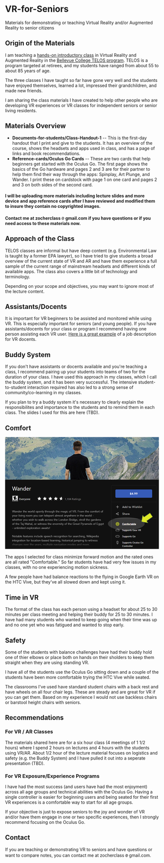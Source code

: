 # VR-for-Seniors

Materials for demonstrating or teaching Virtual Reality and/or Augmented Reality to senior citizens


## Origin of the Materials
I am teaching a [hands-on introductory class](https://www.campusce.net/bc/course/course.aspx?C=15333&pc=1998&mc=&sc=) in Virtual Reality and Augmented Reality in the [Bellevue College TELOS program](https://www.bellevuecollege.edu/ce/retiree-programs/). TELOS is a program targeted at retirees, and my students have ranged from about 55 to about 85 years of age.

The three classes I have taught so far have gone very well and the students have enjoyed themselves, learned a lot, impressed their grandchildren, and made new friends.

I am sharing the class materials I have created to help other people who are developing VR experiences or VR classes for independent seniors or senior living residents.

## Materials Overview
  * **Documents-for-students/Class-Handout-1** -- This is the first-day handout that I print and give to the students. It has an overview of the course, shows the headsets and apps used in class, and has a page of links and book recommendations.
* **Reference-cards/Oculus Go Cards** -- These are two cards that help beginners get started with the Oculus Go. The first page shows the basics of the Go hardware and pages 2 and 3 are for their partner to help them find their way through the apps: Spinplay, Art Plunge, and Wander. I print these on cardstock with page 1 on one card and pages 2 and 3 on both sides of the second card.

#### I will be uploading more materials including lecture slides and more device and app reference cards after I have reviewed and modified them to insure they contain no copyrighted images.
#### Contact me at zocherclass![at sign](Images/at-sign.png)gmail.com if you have questions or if you need access to these materials now.
## Approach of the Class
TELOS classes are informal but have deep content (e.g. Environmental Law is taught by a former EPA lawyer), so I have tried to give students a broad overview of the current state of VR and AR and have them experience a full sample of the current range of mainstream headsets and different kinds of available apps. The class also covers a little bit of technology and terminology.

Depending on your scope and objectives, you may want to ignore most of the lecture content.
## Assistants/Docents
It is important for VR beginners to be assisted and monitored while using VR. This is especially important for seniors (and young people). If you have assistants/docents for your class or program I recommend having one person assisting each VR user. [Here is a great example](https://www.siff.net/Documents/HR/2018/HR_VolunteerVRDocent_2018.pdf) of a job description for VR docents.
## Buddy System
If you don't have assistants or docents available and you're teaching a class, I recommend pairing up your students into teams of two for the duration of your class. I have used this approach in my classes, which I call the buddy system, and it has been very successful. The intensive student-to-student interaction required has also led to a strong sense of community/co-learning in my classes.

If you plan to try a buddy system it's necessary to clearly explain the responsibilites and importance to the students and to remind them in each class. The slides I used for this are here (TBD).



## Comfort 
![Oculus store product page with Comfortable rating highlighted](Images/comfortable-rating.png)

The apps I selected for class minimize forward motion and the rated ones are all rated "Comfortable." So far students have had very few issues in my classes, with no one experiencing motion sickness.

A few people have had balance reactions to the flying in Google Earth VR on the HTC Vive, but they've all slowed down and kept using it.

## Time in VR
The format of the class has each person using a headset for about 25 to 30 minutes per class meeting and helping their buddy for 25 to 30 minutes. I have had many students who wanted to keep going when their time was up and no one yet who was fatigued and wanted to stop early.  

## Safety
Some of the students with balance challenges have had their buddy hold one of thier elbows or place both on hands on their sholders to keep them straight when they are using standing VR.

I have all of the students use the Oculus Go sitting down and a couple of the students have been more comfortable trying the HTC Vive while seated.

The classrooms I've used have standard student chairs with a back rest and have wheels on all four chair legs. These are steady and are great for VR if you can get them. Based on my experience I would not use backless chairs or barstool height chairs with seniors.



## Recommendations
### For VR / AR Classes
The materials shared here are for a six hour class (4 meetings of 1 1/2 hours) where I spend 2 hours on lectures and 4 hours with the students using VR/AR. About 1/2 hour of the lecture material focuses on logistics and safety (e.g. the Buddy System) and I have pulled it out into a seperate presentation (TBD).

### For VR Exposure/Experience Programs
I have had the most success (and users have had the most enjoyment) across all age groups and technical abilities with the Oculus Go. Having a single controller is easier for beginning users and being seated for their first VR experiences is a comfortable way to start for all age groups.

If your objective is just to expose seniors to the joy and wonder of VR and/or have them engage in one or two specific experiences, then I strongly recommend focusing on the Oculus Go.

## Contact
If you are teaching or demonstrating VR to seniors and have questions or want to compare notes, you can contact me at zocherclass![at sign](Images/at-sign.png)gmail.com.